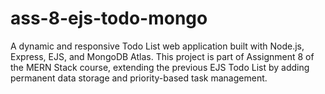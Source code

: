 # ass-8-ejs-todo-mongo
A dynamic and responsive Todo List web application built with Node.js, Express, EJS, and MongoDB Atlas. This project is part of Assignment 8 of the MERN Stack course, extending the previous EJS Todo List by adding permanent data storage and priority-based task management.
